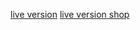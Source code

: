 [live version](https://enchanting-parfait-138855.netlify.app/)
[live version shop](https://www.rossmann.pl/Produkt/Serum/Mixa-Hyalurogel-serum-dla-skory-wrazliwej-30-ml,379184,9225)
